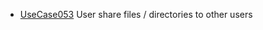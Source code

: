  * [UseCase053](https://github.com/DomainDrivenArchitecture/ddaRequirement/blob/master/en/requirements/UseCase053.md) User share files / directories to other users 